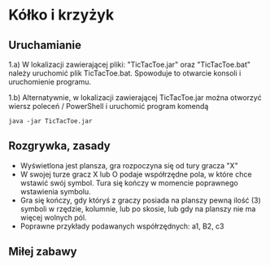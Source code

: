 # Kółko i krzyżyk

## Uruchamianie

1.a) W lokalizacji zawierającej pliki: "TicTacToe.jar" oraz "TicTacToe.bat" należy uruchomić plik TicTacToe.bat. Spowoduje to otwarcie konsoli i uruchomienie programu.

1.b) Alternatywnie, w lokalizacji zawierającej TicTacToe.jar można otworzyć wiersz poleceń / PowerShell i uruchomić program komendą
```
java -jar TicTacToe.jar
```

## Rozgrywka, zasady
* Wyświetlona jest plansza, gra rozpoczyna się od tury gracza "X"
* W swojej turze gracz X lub O podaje współrzędne pola, w które chce wstawić swój symbol. Tura się kończy w momencie poprawnego wstawienia symbolu.
* Gra się kończy, gdy któryś z graczy posiada na planszy pewną ilość (3) symboli w rzędzie, kolumnie, lub po skosie, lub gdy na planszy nie ma więcej wolnych pól.
* Poprawne przykłady podawanych współrzędnych: a1, B2, c3

## Miłej zabawy 
